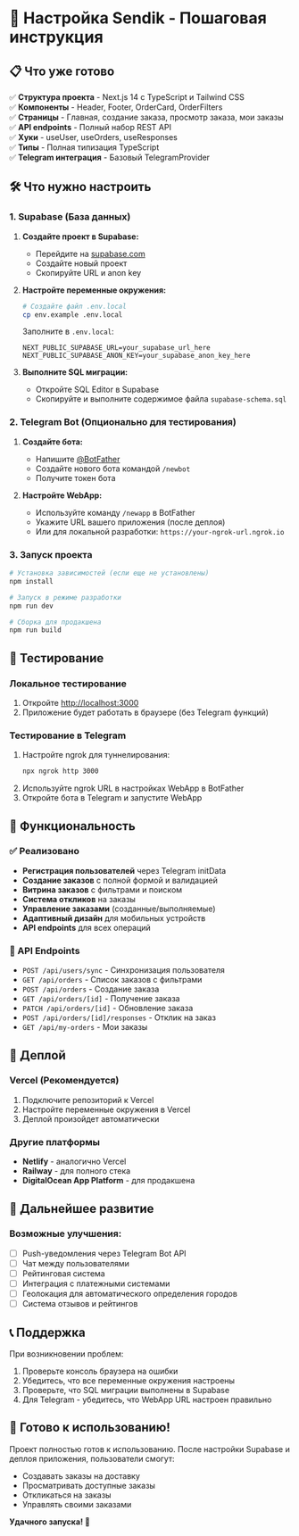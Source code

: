 # 🚀 Настройка Sendik - Пошаговая инструкция

## 📋 Что уже готово

✅ **Структура проекта** - Next.js 14 с TypeScript и Tailwind CSS  
✅ **Компоненты** - Header, Footer, OrderCard, OrderFilters  
✅ **Страницы** - Главная, создание заказа, просмотр заказа, мои заказы  
✅ **API endpoints** - Полный набор REST API  
✅ **Хуки** - useUser, useOrders, useResponses  
✅ **Типы** - Полная типизация TypeScript  
✅ **Telegram интеграция** - Базовый TelegramProvider  

## 🛠️ Что нужно настроить

### 1. Supabase (База данных)

1. **Создайте проект в Supabase:**
   - Перейдите на [supabase.com](https://supabase.com)
   - Создайте новый проект
   - Скопируйте URL и anon key

2. **Настройте переменные окружения:**
   ```bash
   # Создайте файл .env.local
   cp env.example .env.local
   ```
   
   Заполните в `.env.local`:
   ```env
   NEXT_PUBLIC_SUPABASE_URL=your_supabase_url_here
   NEXT_PUBLIC_SUPABASE_ANON_KEY=your_supabase_anon_key_here
   ```

3. **Выполните SQL миграции:**
   - Откройте SQL Editor в Supabase
   - Скопируйте и выполните содержимое файла `supabase-schema.sql`

### 2. Telegram Bot (Опционально для тестирования)

1. **Создайте бота:**
   - Напишите [@BotFather](https://t.me/BotFather)
   - Создайте нового бота командой `/newbot`
   - Получите токен бота

2. **Настройте WebApp:**
   - Используйте команду `/newapp` в BotFather
   - Укажите URL вашего приложения (после деплоя)
   - Или для локальной разработки: `https://your-ngrok-url.ngrok.io`

### 3. Запуск проекта

```bash
# Установка зависимостей (если еще не установлены)
npm install

# Запуск в режиме разработки
npm run dev

# Сборка для продакшена
npm run build
```

## 🧪 Тестирование

### Локальное тестирование
1. Откройте [http://localhost:3000](http://localhost:3000)
2. Приложение будет работать в браузере (без Telegram функций)

### Тестирование в Telegram
1. Настройте ngrok для туннелирования:
   ```bash
   npx ngrok http 3000
   ```
2. Используйте ngrok URL в настройках WebApp в BotFather
3. Откройте бота в Telegram и запустите WebApp

## 📱 Функциональность

### ✅ Реализовано
- **Регистрация пользователей** через Telegram initData
- **Создание заказов** с полной формой и валидацией
- **Витрина заказов** с фильтрами и поиском
- **Система откликов** на заказы
- **Управление заказами** (созданные/выполняемые)
- **Адаптивный дизайн** для мобильных устройств
- **API endpoints** для всех операций

### 🔄 API Endpoints
- `POST /api/users/sync` - Синхронизация пользователя
- `GET /api/orders` - Список заказов с фильтрами
- `POST /api/orders` - Создание заказа
- `GET /api/orders/[id]` - Получение заказа
- `PATCH /api/orders/[id]` - Обновление заказа
- `POST /api/orders/[id]/responses` - Отклик на заказ
- `GET /api/my-orders` - Мои заказы

## 🚀 Деплой

### Vercel (Рекомендуется)
1. Подключите репозиторий к Vercel
2. Настройте переменные окружения в Vercel
3. Деплой произойдет автоматически

### Другие платформы
- **Netlify** - аналогично Vercel
- **Railway** - для полного стека
- **DigitalOcean App Platform** - для продакшена

## 🔧 Дальнейшее развитие

### Возможные улучшения:
- [ ] Push-уведомления через Telegram Bot API
- [ ] Чат между пользователями
- [ ] Рейтинговая система
- [ ] Интеграция с платежными системами
- [ ] Геолокация для автоматического определения городов
- [ ] Система отзывов и рейтингов

## 📞 Поддержка

При возникновении проблем:
1. Проверьте консоль браузера на ошибки
2. Убедитесь, что все переменные окружения настроены
3. Проверьте, что SQL миграции выполнены в Supabase
4. Для Telegram - убедитесь, что WebApp URL настроен правильно

## 🎯 Готово к использованию!

Проект полностью готов к использованию. После настройки Supabase и деплоя приложения, пользователи смогут:
- Создавать заказы на доставку
- Просматривать доступные заказы
- Откликаться на заказы
- Управлять своими заказами

**Удачного запуска! 🚀**

